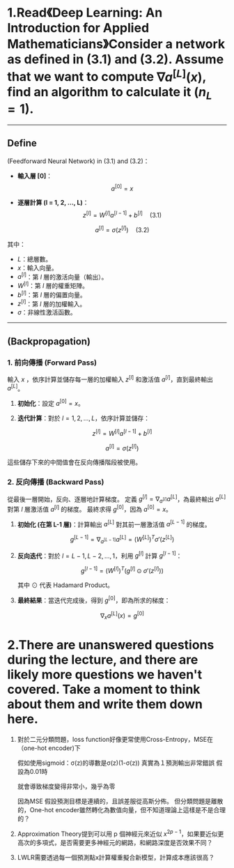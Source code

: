# 1.Read《Deep Learning: An Introduction for Applied Mathematicians》Consider a network as defined in (3.1) and (3.2). Assume that we want to compute $\nabla a^{[L]}(x)$, find an algorithm to calculate it ($n_L=1$).


---

## Define

(Feedforward Neural Network) in (3.1) and (3.2)：

- **輸入層 [0]**：
  $$a^{[0]} = x$$

- **逐層計算 (l = 1, 2, ..., L)**：
  $$z^{[l]} = W^{[l]}a^{[l-1]} + b^{[l]} \quad (3.1)$$
  
  $$a^{[l]} = \sigma(z^{[l]}) \quad (3.2)$$

其中：
- $L$：總層數。
- $x$：輸入向量。
- $a^{[l]}$：第 $l$ 層的激活向量（輸出）。
- $W^{[l]}$：第 $l$ 層的權重矩陣。
- $b^{[l]}$：第 $l$ 層的偏置向量。
- $z^{[l]}$：第 $l$ 層的加權輸入。
- $\sigma$：非線性激活函數。

---

## (Backpropagation)

### 1. 前向傳播 (Forward Pass)

輸入 $x$ ，依序計算並儲存每一層的加權輸入 $z^{[l]}$ 和激活值 $a^{[l]}$，直到最終輸出 $a^{[L]}$。

1.  **初始化**：設定 $a^{[0]} = x$。
2.  **迭代計算**：對於 $l = 1, 2, \dots, L$，依序計算並儲存：
   
    $$z^{[l]} = W^{[l]}a^{[l-1]} + b^{[l]}$$

    $$a^{[l]} = \sigma(z^{[l]})$$

這些儲存下來的中間值會在反向傳播階段被使用。

### 2. 反向傳播 (Backward Pass)

從最後一層開始，反向、逐層地計算梯度。 定義 $g^{[l]} = \nabla_{a^{[l]}} a^{[L]}$，為最終輸出 $a^{[L]}$ 對第 $l$ 層激活值 $a^{[l]}$ 的梯度。 最終求得 $g^{[0]}$，因為 $a^{[0]} = x$。

1.  **初始化 (在第 L-1 層)**：計算輸出 $a^{[L]}$ 對其前一層激活值 $a^{[L-1]}$ 的梯度。
    
    $$g^{[L-1]} = \nabla_{a^{[L-1]}} a^{[L]} = (W^{[L]})^T \sigma'(z^{[L]})$$
    

2.  **反向迭代**：對於 $l = L-1, L-2, \dots, 1$，利用 $g^{[l]}$ 計算 $g^{[l-1]}$：
    
    $$g^{[l-1]} = (W^{[l]})^T (g^{[l]} \odot \sigma'(z^{[l]}))$$
    
    其中 $\odot$ 代表 Hadamard Product。

3.  **最終結果**：當迭代完成後，得到 $g^{[0]}$，即為所求的梯度：
    
    $$\nabla_{x} a^{[L]}(x) = g^{[0]}$$
    

# 2.There are unanswered questions during the lecture, and there are likely more questions we haven't covered. Take a moment to think about them and write them down here.

1.  對於二元分類問題，loss function好像更常使用Cross-Entropy，MSE在（one-hot encoder)下

     假如使用sigmoid：σ(z)的導數是σ(z)(1-σ(z))
     真實為１預測輸出非常錯誤 假設為0.01時
     
     就會導致梯度變得非常小，幾乎為零

     因為MSE 假設預測目標是連續的，且誤差服從高斯分佈。
     但分類問題是離散的，One-hot encoder雖然轉化為數值向量，但不知道理論上這樣是不是合理的？
2.  Approximation Theory提到可以用 p 個神經元來近似 $x^{2p-1}$，如果要近似更高次的多項式，是否需要更多神經元的網路，和網路深度是否效果不同？

3.  LWLR需要透過每一個預測點x計算權重擬合新模型，計算成本應該很高？
